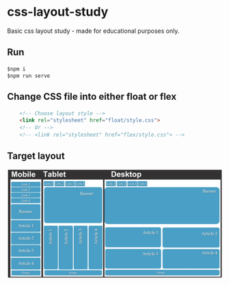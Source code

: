 # css-layout-study
Basic css layout study - made for educational purposes only.

## Run
```
$npm i
$npm run serve
```
## Change CSS file into either float or  flex
```HTML
    <!-- Choose layout style -->
    <link rel="stylesheet" href="float/style.css">
    <!-- Or -->
    <!-- <link rel="stylesheet" href="flex/style.css"> -->
```

## Target layout
![alt text](./css-layout.png)
